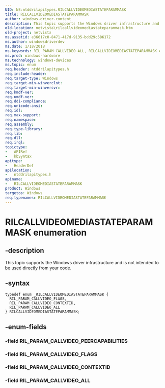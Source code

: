 ```yaml
---
UID: NE:ntddrilapitypes.RILCALLVIDEOMEDIASTATEPARAMMASK
title: RILCALLVIDEOMEDIASTATEPARAMMASK
author: windows-driver-content
description: This topic supports the Windows driver infrastructure and is not intended to be used directly from your code.
old-location: netvista\rilcallvideomediastateparammask.htm
old-project: netvista
ms.assetid: e36617c0-8471-417d-9135-bdd29c586172
ms.author: windowsdriverdev
ms.date: 1/18/2018
ms.keywords: RIL_PARAM_CALLVIDEO_ALL, RILCALLVIDEOMEDIASTATEPARAMMASK enumeration [Network Drivers Starting with Windows Vista], ntddrilapitypes/RIL_PARAM_CALLVIDEO_ALL, ntddrilapitypes/RIL_PARAM_CALLVIDEO_FLAGS, RIL_PARAM_CALLVIDEO_CONTEXTID, ntddrilapitypes/RILCALLVIDEOMEDIASTATEPARAMMASK, ntddrilapitypes/RIL_PARAM_CALLVIDEO_CONTEXTID, RILCALLVIDEOMEDIASTATEPARAMMASK, netvista.rilcallvideomediastateparammask, RIL_PARAM_CALLVIDEO_FLAGS
ms.prod: windows-hardware
ms.technology: windows-devices
ms.topic: enum
req.header: ntddrilapitypes.h
req.include-header: 
req.target-type: Windows
req.target-min-winverclnt: 
req.target-min-winversvr: 
req.kmdf-ver: 
req.umdf-ver: 
req.ddi-compliance: 
req.unicode-ansi: 
req.idl: 
req.max-support: 
req.namespace: 
req.assembly: 
req.type-library: 
req.lib: 
req.dll: 
req.irql: 
topictype: 
-	APIRef
-	kbSyntax
apitype: 
-	HeaderDef
apilocation: 
-	ntddrilapitypes.h
apiname: 
-	RILCALLVIDEOMEDIASTATEPARAMMASK
product: Windows
targetos: Windows
req.typenames: RILCALLVIDEOMEDIASTATEPARAMMASK
---
```


# RILCALLVIDEOMEDIASTATEPARAMMASK enumeration


## -description


This topic supports the Windows driver infrastructure and is not intended to be used directly from your code.


## -syntax


````
typedef enum _RILCALLVIDEOMEDIASTATEPARAMMASK { 
  RIL_PARAM_CALLVIDEO_FLAGS,
  RIL_PARAM_CALLVIDEO_CONTEXTID,
  RIL_PARAM_CALLVIDEO_ALL
} RILCALLVIDEOMEDIASTATEPARAMMASK;
````


## -enum-fields




### -field RIL_PARAM_CALLVIDEO_PEERCAPABILITIES



### -field RIL_PARAM_CALLVIDEO_FLAGS



### -field RIL_PARAM_CALLVIDEO_CONTEXTID



### -field RIL_PARAM_CALLVIDEO_ALL


